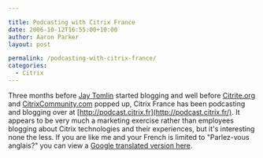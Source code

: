 ```yaml
---

title: Podcasting with Citrix France
date: 2006-10-12T16:55:00+10:00
author: Aaron Parker
layout: post

permalink: /podcasting-with-citrix-france/
categories:
  - Citrix
---
```

Three months before [Jay Tomlin](http://www.jaytomlin.com/blog/) started blogging and well before [Citrite.org](http://citrite.org/) and [CitrixCommunity.com](http://citrixcommunity.com/) popped up, Citrix France has been podcasting and blogging over at [http://podcast.citrix.fr](http://podcast.citrix.fr/). It appears to be very much a marketing exercise rather than employees blogging about Citrix technologies and their experiences, but it's interesting none the less. If you are like me and your French is limited to "Parlez-vous anglais?" you can view a [Google translated version here](http://translate.google.com/translate?u=http%3A%2F%2Fpodcast.citrix.fr%2F&langpair=fr%7Cen&hl=en&ie=UTF8).